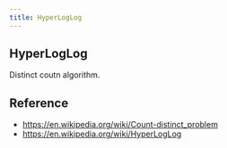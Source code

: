 ```yaml
---
title: HyperLogLog
---
```


## HyperLogLog
Distinct coutn algorithm.


## Reference
- https://en.wikipedia.org/wiki/Count-distinct_problem
- https://en.wikipedia.org/wiki/HyperLogLog

